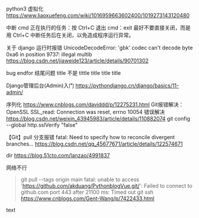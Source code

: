 python3 虚拟化
https://www.liaoxuefeng.com/wiki/1016959663602400/1019273143120480

中断 cmd 正在执行的任务：按 Ctrl+C 退出 cmd：exit 最好不要直接关闭，而是用 Ctrl+C 中断任务后在关闭，以免造成程序运行异常。

关于 django 运行时报错 UnicodeDecodeError: 'gbk' codec can't decode byte 0xa6 in position 9737: illegal multib
https://blog.csdn.net/jiaweide123/article/details/90701302

bug
endfor 结尾问题
title 不是 tittle title title title

Django管理后台(Admin)入门
https://pythondjango.cn/django/basics/11-admin/

序列化
https://www.cnblogs.com/daviddd/p/12275231.html
Git报错解决：OpenSSL SSL_read: Connection was reset, errno 10054 错误解决
https://blog.csdn.net/weixin_43945983/article/details/110882074
git config --global http.sslVerify "false"

【Git】pull 分支报错 fatal: Need to specify how to reconcile divergent branches...
https://blog.csdn.net/qq_45677671/article/details/122574671

dir
https://blog.51cto.com/lanzao/4991837

网络不行
> git pull --tags origin main
fatal: unable to access 'https://github.com/akduang/PythonblogVue.git/': Failed to connect to github.com port 443 after 21100 ms: Timed out
git ssh
https://www.cnblogs.com/Gent-Wang/p/7422433.html

text